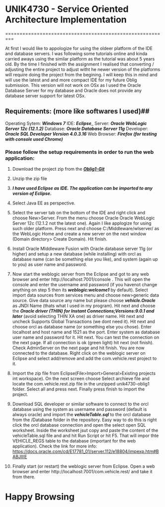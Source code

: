 # UNIK4730 - Service Oriented Architecture Implementation #
=========================================================

At first I would like to appologize for using the oldeer platform of the IDE and database servers. I was following some tutorials online and kinda carried aways using the similar platform as the tutorial was about 5 years old. By the time I finished with the assignment I realised that converting / adjusting the entire project to adjust witht he newer version of the platforms will require doing the project from the begining. I will keep this in mind and will use the latest and and more compact IDE for my future Oblig submission. This version will not work on OSx as I used the Oracle Database Server for my database and Oracle does not provide any database server support for latest OSx. 

## Requirements: (more like softwares I used)##
Operating Sytem: ___Windows 7___
IDE: ___Eclipse____
Server: ___Oracle WebLogic Server 12c (12.1.2)___
Database: ___Oracle Database Server 11g___
Developer: ___Oracle SQL Developer Version 4.0.3.16___
Web Browser: ___Firefox (for testing with console used Chrome)___

### Please follow the setup requirements in order to run the web application: ###

1. Download the project zip from the ___[Oblig1-Git](https://github.com/samiulsaki/unik4730-oblig1.git)___

2. Unzip the zip file

3. ___I have used Eclipse as IDE. The application can be imported to any version of Eclipse.___

4. Select Java EE as perspective.

5. Select the server tab on the bottom of the IDE and right click and choose New>Server. From the menu choose Oracle Oracle WebLogic Server 12c (12.1.2 not the latest one). Again I like applogize for using such older platform. Press next and choose C:/Middleware/wlserver/ as the WebLogic Home and create a new server on the next window (Domain directory> Create Domain). Hit finish.

6. Install Oracle MIddleware Fusion with Oracle database server 11g (or higher) and setup a new database (while installing) with orcl as database name (can be something else you like), and system (again up to you) as user name and password.

7. Now start the weblogic server from the Eclipse and got to any web browser and enter http://localhost:7001/console . This will open the console and enter the username and password (if you havenot change anything on step 5 then its ___weblogic:welcome1___ by default). Select import data sources from services menu and choose new>generic data source. Give data source any name but please choose ___vehicle.Oracle___ as JNDI Name (thats what I used in my program). Hit next and choose the ___Oracle driver (THIN) for Instant Connections;Versions:9.0.1 and later___ (avoid selecting THIN XA one) as driver name. Hit next and uncheck Supports Global Transactions (we dont need it). Hit next and choose orcl as database name (or something else you chose). Enter localhost and host name and 1521 as the port. Enter system as database user name and password for it. Hit next. You can test the connection on the next page. If all connection is ok (green light) hit next (not finish). Check AdminServer on the next page and hit finish. You are now connected to the database.
Right click on the weblogic server on Eclipse and select add/remove and add the com.vehicle.rest project to it.

8. Import the zip file from Eclipse(File>Import>General>Existing projects int workspace). On the next screen choose Select archieve file and locate the com.vehicle.rest.zip file in the unzipped unik4730-oblig1 folder. Select all and press next. Finally press finish to import the project. 

9. Download SQL developer or similar software to connect to the orcl database using the system as username and password (default is always oracle) and import the ___vehicleTable.sql___ to the orcl database from the /Database folder in the repository. Easy way to do this is right click the orcl database connection and open the select open SQL worksheet. Inside the worksheet jsut copy and paste the content of the vehicleTable.sql file and  and hit Run Script or hit F5. That will impor thte VEHICLE_REGS table to the database (important for the web application). Check the link for more info: https://docs.oracle.com/cd/E17781_01/server.112/e18804/impexp.htm#BABJIIIE

10. Finally start (or restart) the weblogic server from Eclipse. Open a web browser and enter http://localhost:7001/com.vehicle.rest/ and take it from there.

# Happy Browsing #
